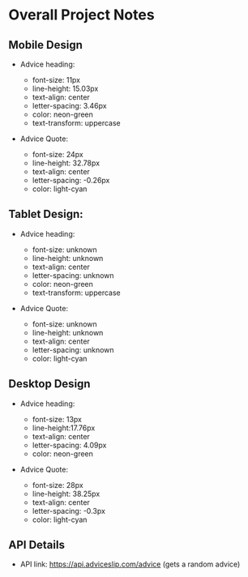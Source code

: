 # Overall Project Notes

## Mobile Design 
- Advice heading:
    - font-size: 11px
    - line-height: 15.03px
    - text-align: center
    - letter-spacing: 3.46px
    - color: neon-green
    - text-transform: uppercase

- Advice Quote:
    - font-size: 24px
    - line-height: 32.78px
    - text-align: center
    - letter-spacing: -0.26px 
    - color: light-cyan


## Tablet Design:
- Advice heading:
    - font-size: unknown
    - line-height: unknown
    - text-align: center
    - letter-spacing: unknown
    - color: neon-green
    - text-transform: uppercase

- Advice Quote:
    - font-size: unknown
    - line-height: unknown
    - text-align: center
    - letter-spacing: unknown
    - color: light-cyan


## Desktop Design
- Advice heading:
    - font-size: 13px
    - line-height:17.76px
    - text-align: center
    - letter-spacing: 4.09px
    - color: neon-green

- Advice Quote:
    - font-size: 28px
    - line-height: 38.25px
    - text-align: center
    - letter-spacing: -0.3px 
    - color: light-cyan


## API Details

- API link: https://api.adviceslip.com/advice (gets a random advice)